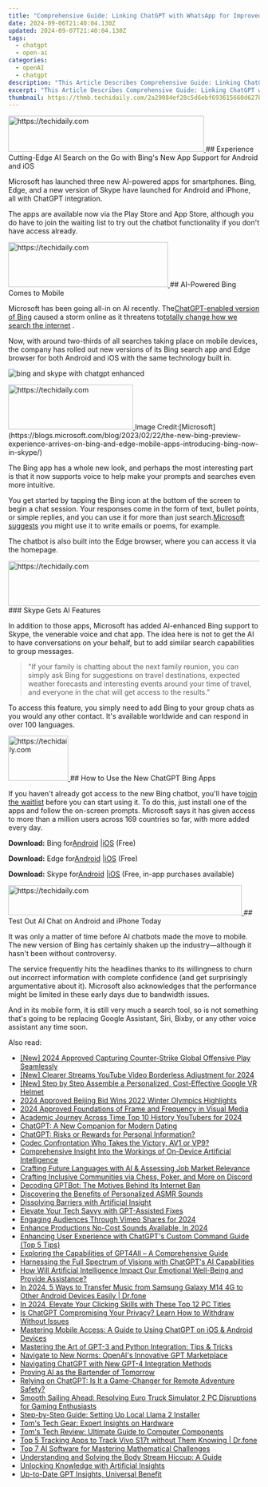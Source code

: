 ```yaml
---
title: "Comprehensive Guide: Linking ChatGPT with WhatsApp for Improved Support Solutions"
date: 2024-09-06T21:40:04.130Z
updated: 2024-09-07T21:40:04.130Z
tags:
  - chatgpt
  - open-ai
categories:
  - openAI
  - chatgpt
description: "This Article Describes Comprehensive Guide: Linking ChatGPT with WhatsApp for Improved Support Solutions"
excerpt: "This Article Describes Comprehensive Guide: Linking ChatGPT with WhatsApp for Improved Support Solutions"
thumbnail: https://thmb.techidaily.com/2a29084ef28c5d6ebf693615660d627bf6405cc5a8ac614e41f7b335143de3df.jpg
---
```


<!-- affiliate ads begin -->
<a href="https://aligracehair.sjv.io/c/5597632/2135373/19272" target="_top" id="2135373">
  <img src="//a.impactradius-go.com/display-ad/19272-2135373" border="0" alt="https://techidaily.com" width="392" height="72"/>
</a>
<img height="0" width="0" src="https://aligracehair.sjv.io/i/5597632/2135373/19272" style="position:absolute;visibility:hidden;" border="0" />
<!-- affiliate ads end -->
## Experience Cutting-Edge AI Search on the Go with Bing's New App Support for Android and iOS

 Microsoft has launched three new AI-powered apps for smartphones. Bing, Edge, and a new version of Skype have launched for Android and iPhone, all with ChatGPT integration.

 The apps are available now via the Play Store and App Store, although you do have to join the waiting list to try out the chatbot functionality if you don't have access already.

<!-- affiliate ads begin -->
<a href="https://wigfever.sjv.io/c/5597632/2014853/22899" target="_top" id="2014853">
  <img src="//a.impactradius-go.com/display-ad/22899-2014853" border="0" alt="https://techidaily.com" width="320" height="90"/>
</a>
<img height="0" width="0" src="https://wigfever.sjv.io/i/5597632/2014853/22899" style="position:absolute;visibility:hidden;" border="0" />
<!-- affiliate ads end -->
## AI-Powered Bing Comes to Mobile

 Microsoft has been going all-in on AI recently. The[ChatGPT-enabled version of Bing](https://www.makeuseof.com/microsoft-bing-gets-chatgpt-ai/) caused a storm online as it threatens to[totally change how we search the internet](https://www.makeuseof.com/is-chatgpt-search-engine-threat/) .

 Now, with around two-thirds of all searches taking place on mobile devices, the company has rolled out new versions of its Bing search app and Edge browser for both Android and iOS with the same technology built in.

![bing and skype with chatgpt enhanced](https://static1.makeuseofimages.com/wordpress/wp-content/uploads/2023/02/bing-and-skype-with-chatgpt-enhanced.jpg)

<!-- affiliate ads begin -->
<a href="https://bluettius.sjv.io/c/5597632/2139112/17108" target="_top" id="2139112">
  <img src="//a.impactradius-go.com/display-ad/17108-2139112" border="0" alt="https://techidaily.com" width="250" height="90"/>
</a>
<img height="0" width="0" src="https://bluettius.sjv.io/i/5597632/2139112/17108" style="position:absolute;visibility:hidden;" border="0" />
<!-- affiliate ads end -->
 Image Credit:[Microsoft](https://blogs.microsoft.com/blog/2023/02/22/the-new-bing-preview-experience-arrives-on-bing-and-edge-mobile-apps-introducing-bing-now-in-skype/)

 The Bing app has a whole new look, and perhaps the most interesting part is that it now supports voice to help make your prompts and searches even more intuitive.

 You get started by tapping the Bing icon at the bottom of the screen to begin a chat session. Your responses come in the form of text, bullet points, or simple replies, and you can use it for more than just search.[Microsoft suggests](https://blogs.microsoft.com/blog/2023/02/22/the-new-bing-preview-experience-arrives-on-bing-and-edge-mobile-apps-introducing-bing-now-in-skype/) you might use it to write emails or poems, for example.

 The chatbot is also built into the Edge browser, where you can access it via the homepage.

<!-- affiliate ads begin -->
<a href="https://appsumo.8odi.net/c/5597632/2129740/7443" target="_top" id="2129740">
  <img src="//a.impactradius-go.com/display-ad/7443-2129740" border="0" alt="https://techidaily.com" width="728" height="90"/>
</a>
<img height="0" width="0" src="https://appsumo.8odi.net/i/5597632/2129740/7443" style="position:absolute;visibility:hidden;" border="0" />
<!-- affiliate ads end -->
### Skype Gets AI Features

 In addition to those apps, Microsoft has added AI-enhanced Bing support to Skype, the venerable voice and chat app. The idea here is not to get the AI to have conversations on your behalf, but to add similar search capabilities to group messages.

> "If your family is chatting about the next family reunion, you can simply ask Bing for suggestions on travel destinations, expected weather forecasts and interesting events around your time of travel, and everyone in the chat will get access to the results."

 To access this feature, you simply need to add Bing to your group chats as you would any other contact. It's available worldwide and can respond in over 100 languages.

<!-- affiliate ads begin -->
<a href="https://aligracehair.sjv.io/c/5597632/2135348/19272" target="_top" id="2135348">
  <img src="//a.impactradius-go.com/display-ad/19272-2135348" border="0" alt="https://techidaily.com" width="120" height="90"/>
</a>
<img height="0" width="0" src="https://aligracehair.sjv.io/i/5597632/2135348/19272" style="position:absolute;visibility:hidden;" border="0" />
<!-- affiliate ads end -->
## How to Use the New ChatGPT Bing Apps

 If you haven't already got access to the new Bing chatbot, you'll have to[join the waitlist](https://www.makeuseof.com/try-bing-ai-powered-search-engine/) before you can start using it. To do this, just install one of the apps and follow the on-screen prompts. Microsoft says it has given access to more than a million users across 169 countries so far, with more added every day.

**Download:** Bing for[Android](https://www.anrdoezrs.net/links/7251228/type/dlg/sid/UUmuoUeUpU2022079/https://play.google.com/store/apps/details?id=com.microsoft.bing) |[iOS](https://apps.apple.com/us/app/microsoft-bing-search/id345323231) (Free)

**Download:** Edge for[Android](https://www.anrdoezrs.net/links/7251228/type/dlg/sid/UUmuoUeUpU2022079/https://play.google.com/store/apps/details?id=com.microsoft.emmx) |[iOS](https://apps.apple.com/us/app/microsoft-edge-web-browser/id1288723196) (Free)

**Download:** Skype for[Android](https://www.anrdoezrs.net/links/7251228/type/dlg/sid/UUmuoUeUpU2022079/https://play.google.com/store/apps/details?id=com.skype.raider) |[iOS](https://apps.apple.com/us/app/skype/id304878510) (Free, in-app purchases available)

<!-- affiliate ads begin -->
<a href="https://bluettius.sjv.io/c/5597632/2139110/17108" target="_top" id="2139110">
  <img src="//a.impactradius-go.com/display-ad/17108-2139110" border="0" alt="https://techidaily.com" width="468" height="60"/>
</a>
<img height="0" width="0" src="https://bluettius.sjv.io/i/5597632/2139110/17108" style="position:absolute;visibility:hidden;" border="0" />
<!-- affiliate ads end -->
## Test Out AI Chat on Android and iPhone Today

 It was only a matter of time before AI chatbots made the move to mobile. The new version of Bing has certainly shaken up the industry—although it hasn't been without controversy.

 The service frequently hits the headlines thanks to its willingness to churn out incorrect information with complete confidence (and get surprisingly argumentative about it). Microsoft also acknowledges that the performance might be limited in these early days due to bandwidth issues.

 And in its mobile form, it is still very much a search tool, so is not something that's going to be replacing Google Assistant, Siri, Bixby, or any other voice assistant any time soon.


<ins class="adsbygoogle"
     style="display:block"
     data-ad-format="autorelaxed"
     data-ad-client="ca-pub-7571918770474297"
     data-ad-slot="1223367746"></ins>



<ins class="adsbygoogle"
     style="display:block"
     data-ad-client="ca-pub-7571918770474297"
     data-ad-slot="8358498916"
     data-ad-format="auto"
     data-full-width-responsive="true"></ins>

<span class="atpl-alsoreadstyle">Also read:</span>
<div><ul>
<li><a href="https://screen-activity-recording.techidaily.com/new-2024-approved-capturing-counter-strike-global-offensive-play-seamlessly/"><u>[New] 2024 Approved Capturing Counter-Strike Global Offensive Play Seamlessly</u></a></li>
<li><a href="https://facebook-record-videos.techidaily.com/new-clearer-streams-youtube-video-borderless-adjustment-for-2024/"><u>[New] Clearer Streams YouTube Video Borderless Adjustment for 2024</u></a></li>
<li><a href="https://extra-skills.techidaily.com/new-step-by-step-assemble-a-personalized-cost-effective-google-vr-helmet/"><u>[New] Step by Step Assemble a Personalized, Cost-Effective Google VR Helmet</u></a></li>
<li><a href="https://extra-lessons.techidaily.com/2024-approved-beijing-bid-wins-2022-winter-olympics-highlights/"><u>2024 Approved Beijing Bid Wins 2022 Winter Olympics Highlights</u></a></li>
<li><a href="https://fox-cloud.techidaily.com/2024-approved-foundations-of-frame-and-frequency-in-visual-media/"><u>2024 Approved Foundations of Frame and Frequency in Visual Media</u></a></li>
<li><a href="https://youtube-videos.techidaily.com/academic-journey-across-time-top-10-history-youtubers-for-2024/"><u>Academic Journey Across Time Top 10 History YouTubers for 2024</u></a></li>
<li><a href="https://tech-hub.techidaily.com/chatgpt-a-new-companion-for-modern-dating/"><u>ChatGPT: A New Companion for Modern Dating</u></a></li>
<li><a href="https://tech-hub.techidaily.com/chatgpt-risks-or-rewards-for-personal-information/"><u>ChatGPT: Risks or Rewards for Personal Information?</u></a></li>
<li><a href="https://extra-lessons.techidaily.com/codec-confrontation-who-takes-the-victory-av1-or-vp9/"><u>Codec Confrontation Who Takes the Victory, AV1 or VP9?</u></a></li>
<li><a href="https://tech-hub.techidaily.com/comprehensive-insight-into-the-workings-of-on-device-artificial-intelligence/"><u>Comprehensive Insight Into the Workings of On-Device Artificial Intelligence</u></a></li>
<li><a href="https://tech-hub.techidaily.com/crafting-future-languages-with-ai-and-assessing-job-market-relevance/"><u>Crafting Future Languages with AI & Assessing Job Market Relevance</u></a></li>
<li><a href="https://games-able.techidaily.com/crafting-inclusive-communities-via-chess-poker-and-more-on-discord/"><u>Crafting Inclusive Communities via Chess, Poker, and More on Discord</u></a></li>
<li><a href="https://tech-hub.techidaily.com/decoding-gptbot-the-motives-behind-its-internet-ban/"><u>Decoding GPTBot: The Motives Behind Its Internet Ban</u></a></li>
<li><a href="https://extra-information.techidaily.com/discovering-the-benefits-of-personalized-asmr-sounds/"><u>Discovering the Benefits of Personalized ASMR Sounds</u></a></li>
<li><a href="https://tech-hub.techidaily.com/dissolving-barriers-with-artificial-insight/"><u>Dissolving Barriers with Artificial Insight</u></a></li>
<li><a href="https://tech-hub.techidaily.com/elevate-your-tech-savvy-with-gpt-assisted-fixes/"><u>Elevate Your Tech Savvy with GPT-Assisted Fixes</u></a></li>
<li><a href="https://vimeo-videos.techidaily.com/engaging-audiences-through-vimeo-shares-for-2024/"><u>Engaging Audiences Through Vimeo Shares for 2024</u></a></li>
<li><a href="https://facebook-video-footage.techidaily.com/enhance-productions-no-cost-sounds-available-in-2024/"><u>Enhance Productions No-Cost Sounds Available, In 2024</u></a></li>
<li><a href="https://tech-hub.techidaily.com/enhancing-user-experience-with-chatgpts-custom-command-guide-top-5-tips/"><u>Enhancing User Experience with ChatGPT's Custom Command Guide (Top 5 Tips)</u></a></li>
<li><a href="https://tech-hub.techidaily.com/exploring-the-capabilities-of-gpt4all-a-comprehensive-guide/"><u>Exploring the Capabilities of GPT4All – A Comprehensive Guide</u></a></li>
<li><a href="https://tech-hub.techidaily.com/harnessing-the-full-spectrum-of-visions-with-chatgpts-ai-capabilities/"><u>Harnessing the Full Spectrum of Visions with ChatGPT's AI Capabilities</u></a></li>
<li><a href="https://tech-hub.techidaily.com/how-will-artificial-intelligence-impact-our-emotional-well-being-and-provide-assistance/"><u>How Will Artificial Intelligence Impact Our Emotional Well-Being and Provide Assistance?</u></a></li>
<li><a href="https://android-transfer.techidaily.com/in-2024-5-ways-to-transfer-music-from-samsung-galaxy-m14-4g-to-other-android-devices-easily-drfone-by-drfone-transfer-from-android-transfer-from-android/"><u>In 2024, 5 Ways to Transfer Music from Samsung Galaxy M14 4G to Other Android Devices Easily | Dr.fone</u></a></li>
<li><a href="https://video-capture.techidaily.com/in-2024-elevate-your-clicking-skills-with-these-top-12-pc-titles/"><u>In 2024, Elevate Your Clicking Skills with These Top 12 PC Titles</u></a></li>
<li><a href="https://tech-hub.techidaily.com/is-chatgpt-compromising-your-privacy-learn-how-to-withdraw-without-issues/"><u>Is ChatGPT Compromising Your Privacy? Learn How to Withdraw Without Issues</u></a></li>
<li><a href="https://tech-hub.techidaily.com/mastering-mobile-access-a-guide-to-using-chatgpt-on-ios-and-android-devices/"><u>Mastering Mobile Access: A Guide to Using ChatGPT on iOS & Android Devices</u></a></li>
<li><a href="https://tech-hub.techidaily.com/mastering-the-art-of-gpt-3-and-python-integration-tips-and-tricks/"><u>Mastering the Art of GPT-3 and Python Integration: Tips & Tricks</u></a></li>
<li><a href="https://tech-hub.techidaily.com/navigate-to-new-norms-openais-innovative-gpt-marketplace/"><u>Navigate to New Norms: OpenAI's Innovative GPT Marketplace</u></a></li>
<li><a href="https://tech-hub.techidaily.com/navigating-chatgpt-with-new-gpt-4-integration-methods/"><u>Navigating ChatGPT with New GPT-4 Integration Methods</u></a></li>
<li><a href="https://tech-hub.techidaily.com/proving-ai-as-the-bartender-of-tomorrow/"><u>Proving AI as the Bartender of Tomorrow</u></a></li>
<li><a href="https://tech-hub.techidaily.com/relying-on-chatgpt-is-it-a-game-changer-for-remote-adventure-safety/"><u>Relying on ChatGPT: Is It a Game-Changer for Remote Adventure Safety?</u></a></li>
<li><a href="https://win-answers.techidaily.com/smooth-sailing-ahead-resolving-euro-truck-simulator-2-pc-disruptions-for-gaming-enthusiasts/"><u>Smooth Sailing Ahead: Resolving Euro Truck Simulator 2 PC Disruptions for Gaming Enthusiasts</u></a></li>
<li><a href="https://tech-hub.techidaily.com/step-by-step-guide-setting-up-local-llama-2-installer/"><u>Step-by-Step Guide: Setting Up Local Llama 2 Installer</u></a></li>
<li><a href="https://hardware-updates.techidaily.com/toms-tech-gear-expert-insights-on-hardware/"><u>Tom's Tech Gear: Expert Insights on Hardware</u></a></li>
<li><a href="https://hardware-tips.techidaily.com/toms-tech-review-ultimate-guide-to-computer-components-t172386287988319/"><u>Tom's Tech Review: Ultimate Guide to Computer Components</u></a></li>
<li><a href="https://android-location-track.techidaily.com/top-5-tracking-apps-to-track-vivo-s17t-without-them-knowing-drfone-by-drfone-virtual-android/"><u>Top 5 Tracking Apps to Track Vivo S17t without Them Knowing | Dr.fone</u></a></li>
<li><a href="https://tech-hub.techidaily.com/top-7-ai-software-for-mastering-mathematical-challenges/"><u>Top 7 AI Software for Mastering Mathematical Challenges</u></a></li>
<li><a href="https://tech-hub.techidaily.com/understanding-and-solving-the-body-stream-hiccup-a-guide/"><u>Understanding and Solving the Body Stream Hiccup: A Guide</u></a></li>
<li><a href="https://tech-hub.techidaily.com/unlocking-knowledge-with-artificial-insights/"><u>Unlocking Knowledge with Artificial Insights</u></a></li>
<li><a href="https://tech-hub.techidaily.com/up-to-date-gpt-insights-universal-benefit/"><u>Up-to-Date GPT Insights, Universal Benefit</u></a></li>
</ul></div>
